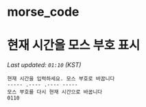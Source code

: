 # morse_code
# 현재 시간을 모스 부호 표시
<!-- MORSE_TIME_START -->
_Last updated: `01:10` (KST)_

```
현재 시간을 입력하세요. 모스 부호로 바꿉니다
----- .---- .---- -----
모스 부호를 다시 현재 시간으로 바꿉니다
0110
```
<!-- MORSE_TIME_END -->
